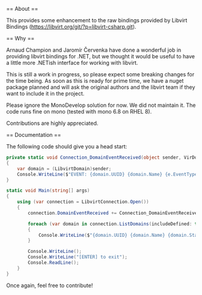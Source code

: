== About ==

This provides some enhancement to the raw bindings provided by 
Libvirt Bindings (https://libvirt.org/git/?p=libvirt-csharp.git).

== Why ==

Arnaud Champion and Jaromír Červenka have done a wonderful job in providing 
libvirt bindings for .NET, but we thought it would be useful to have a little 
more .NETish interface for working with libvirt. 

This is still a work in progress, so please expect some breaking changes for 
the time being. As soon as this is ready for prime time, we have a nuget package 
planned and will ask the original authors and the libvirt team if they want to 
include it in the project.

Please ignore the MonoDevelop solution for now. We did not maintain it. The
code runs fine on mono (tested with mono 6.8 on RHEL 8).

Contributions are highly appreciated.
 
 == Documentation ==
 
The following code should give you a head start: 

```c#
private static void Connection_DomainEventReceived(object sender, VirDomainEventArgs e)
{
    var domain = (LibvirtDomain)sender;
    Console.WriteLine($"EVENT: {domain.UUID} {domain.Name} {e.EventType.ToString()}");
}

static void Main(string[] args)
{
    using (var connection = LibvirtConnection.Open())
    {
        connection.DomainEventReceived += Connection_DomainEventReceived;

        foreach (var domain in connection.ListDomains(includeDefined: true))
        {
            Console.WriteLine($"{domain.UUID} {domain.Name} {domain.State}");
        }

        Console.WriteLine();
        Console.WriteLine("[ENTER] to exit");
        Console.ReadLine();
    }
}
```

Once again, feel free to contribute!

